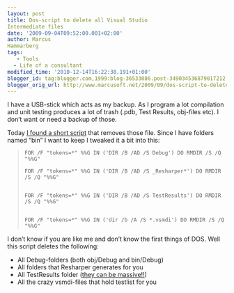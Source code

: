 ```yaml
---
layout: post
title: Dos-script to delete all Visual Studio
Intermediate files
date: '2009-09-04T09:52:00.001+02:00'
author: Marcus
Hammarberg
tags:
   - Tools
  - Life of a consultant
modified_time: '2010-12-14T16:22:38.191+01:00'
blogger_id: tag:blogger.com,1999:blog-36533086.post-349034536879017212
blogger_orig_url: http://www.marcusoft.net/2009/09/dos-script-to-delete-all-visual-studio.html
---
```



I have a USB-stick which acts as my backup. As I program a lot
compilation and unit testing produces a lot of trash (.pdb, Test
Results, obj-files etc). I don’t want or need a backup of those.

Today <a
href="http://stackoverflow.com/questions/755382/i-want-to-delete-all-bin-and-obj-folders-to-force-all-projects-to-rebuild-everyth"
target="_blank">I found a short script</a> that removes those file.
Since I have folders named “bin” I want to keep I tweaked it a bit into
this:

>     FOR /F "tokens=*" %%G IN ('DIR /B /AD /S Debug') DO RMDIR /S /Q "%%G"
>
>     FOR /F "tokens=*" %%G IN ('DIR /B /AD /S _Resharper*') DO RMDIR /S /Q "%%G"
>
>
>     FOR /F "tokens=*" %%G IN ('DIR /B /AD /S TestResults') DO RMDIR /S /Q "%%G"
>
>
>     FOR /F "tokens=*" %%G IN ('dir /b /A /S *.vsmdi') DO RMDIR /S /Q "%%G"
>
>




I don’t know if you are like me and don’t know the first things of DOS.
Well this script deletes the following:




-   All Debug-folders (both obj/Debug and bin/Debug)
-   All folders that Resharper generates for you
-   All TestResults folder (<a
    href="http://www.marcusoft.net/2009/02/save-some-space-limit-number-of-old.html"
    target="_blank">they can be massive!!</a>)
-   All the crazy vsmdi-files that hold testlist for you
